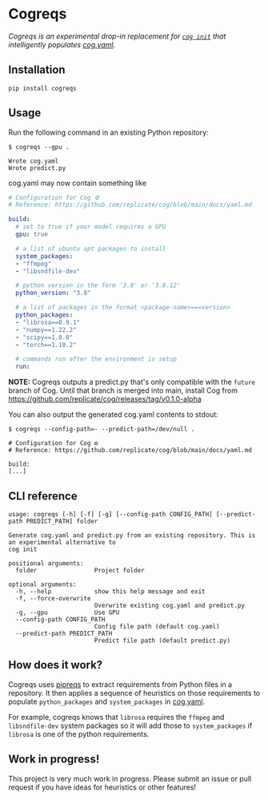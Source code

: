 # Cogreqs

_Cogreqs is an experimental drop-in replacement for [`cog init`](https://github.com/replicate/cog/blob/main/docs/getting-started-own-model.md#initialization) that intelligently populates [cog.yaml](https://github.com/replicate/cog/blob/main/docs/yaml.md)._

## Installation

`pip install cogreqs`

## Usage

Run the following command in an existing Python repository:

```
$ cogreqs --gpu .

Wrote cog.yaml
Wrote predict.py
```

cog.yaml may now contain something like

```yaml
# Configuration for Cog ⚙
# Reference: https://github.com/replicate/cog/blob/main/docs/yaml.md

build:
  # set to true if your model requires a GPU
  gpu: true

  # a list of ubuntu apt packages to install
  system_packages:
  - "ffmpeg"
  - "libsndfile-dev"

  # python version in the form '3.8' or '3.8.12'
  python_version: "3.8"

  # a list of packages in the format <package-name>==<version>
  python_packages:
  - "librosa==0.9.1"
  - "numpy==1.22.2"
  - "scipy==1.8.0"
  - "torch==1.10.2"

  # commands run after the environment is setup
  run:
```

**NOTE:** Cogreqs outputs a predict.py that's only compatible with the `future` branch of Cog. Until that branch is merged into main, install Cog from https://github.com/replicate/cog/releases/tag/v0.1.0-alpha

You can also output the generated cog.yaml contents to stdout:

```
$ cogreqs --config-path=- --predict-path=/dev/null .

# Configuration for Cog ⚙
# Reference: https://github.com/replicate/cog/blob/main/docs/yaml.md

build:
[...]
```

## CLI reference

```
usage: cogreqs [-h] [-f] [-g] [--config-path CONFIG_PATH] [--predict-path PREDICT_PATH] folder

Generate cog.yaml and predict.py from an existing repository. This is an experimental alternative to
cog init

positional arguments:
  folder                Project folder

optional arguments:
  -h, --help            show this help message and exit
  -f, --force-overwrite
                        Overwrite existing cog.yaml and predict.py
  -g, --gpu             Use GPU
  --config-path CONFIG_PATH
                        Config file path (default cog.yaml)
  --predict-path PREDICT_PATH
                        Predict file path (default predict.py)
```

## How does it work?

Cogreqs uses [pipreqs](https://github.com/bndr/pipreqs) to extract requirements from Python files in a repository. It then applies a sequence of heuristics on those requirements to populate `python_packages` and `system_packages` in [cog.yaml](https://github.com/replicate/cog/blob/main/docs/yaml.md).

For example, cogreqs knows that `librosa` requires the `ffmpeg` and `libsndfile-dev` system packages so it will add those to `system_packages` if `librosa` is one of the python requirements.

## Work in progress!

This project is very much work in progress. Please submit an issue or pull request if you have ideas for heuristics or other features!
